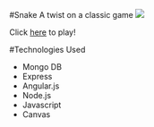 #Snake
A twist on a classic game
<img src="http://i.imgur.com/IYJd2BG.png?1"/>

Click <a href="http://eunice-snake.herokuapp.com/" target="_blank">here</a> to play!

#Technologies Used
<ul>
  <li>Mongo DB</li>
  <li>Express</li>
  <li>Angular.js</li>
  <li>Node.js</li>
  <li>Javascript</li>
  <li>Canvas</li>
</ul>

